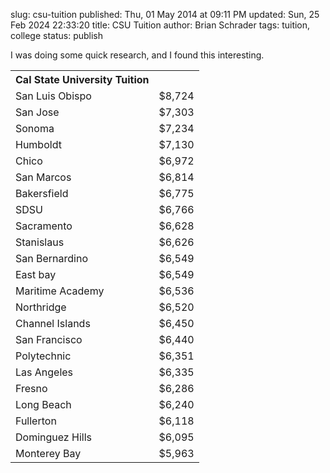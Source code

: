 slug: csu-tuition
published: Thu, 01 May 2014 at 09:11 PM
updated: Sun, 25 Feb 2024 22:33:20 
title: CSU Tuition 
author: Brian Schrader
tags: tuition, college
status: publish

I was doing some quick research, and I found this interesting.
<center>
<table>
<th>Cal State University Tuition</th>

<tr><td>San Luis Obispo</td><td>$8,724</td>
<tr><td>San Jose</td><td>$7,303</td></tr>
<tr><td>Sonoma</td><td>$7,234</td></tr>
<tr><td>Humboldt</td><td>$7,130</td></tr>
<tr><td>Chico</td><td>$6,972</td></tr>
<tr><td>San Marcos</td><td>$6,814</td></tr>
<tr><td>Bakersfield</td><td>$6,775</td></tr>
<tr><td>SDSU</td><td>$6,766</td></tr>
<tr><td>Sacramento</td><td>$6,628</td></tr>
<tr><td>Stanislaus</td><td>$6,626</td></tr>
<tr><td>San Bernardino</td><td>$6,549</td></tr>
<tr><td>East bay</td><td>$6,549</td></tr>
<tr><td>Maritime Academy</td><td>$6,536</td></tr>
<tr><td>Northridge</td><td>$6,520</td></tr>
<tr><td>Channel Islands</td><td>$6,450</td></tr>
<tr><td>San Francisco</td><td>$6,440</td></tr>
<tr><td>Polytechnic</td><td>$6,351</td></tr>
<tr><td>Las Angeles</td><td>$6,335</td></tr>
<tr><td>Fresno</td><td>$6,286</td></tr>
<tr><td>Long Beach</td><td>$6,240</td></tr>
<tr><td>Fullerton</td><td>$6,118</td></tr>
<tr><td>Dominguez Hills</td><td>$6,095</td></tr>
<tr><td>Monterey Bay</td><td>$5,963</td></tr>
</table>
</center>
